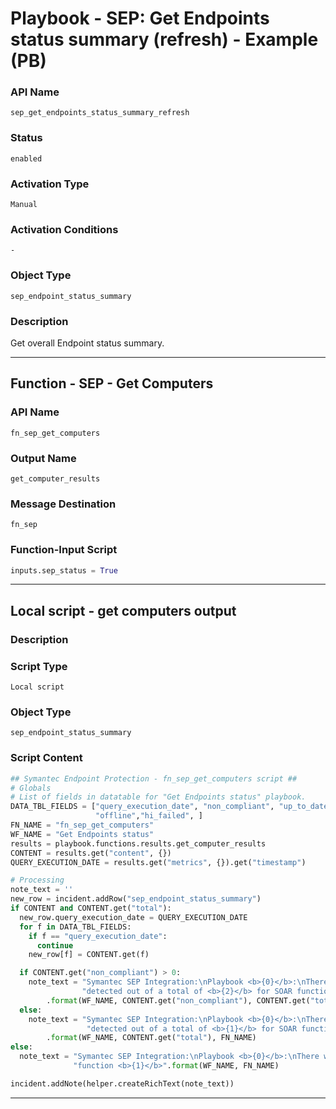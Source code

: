<!--
    DO NOT MANUALLY EDIT THIS FILE
    THIS FILE IS AUTOMATICALLY GENERATED WITH resilient-sdk codegen
    Generated with resilient-sdk v51.0.2.2.1096
-->

# Playbook - SEP: Get Endpoints status summary (refresh) - Example (PB)

### API Name
`sep_get_endpoints_status_summary_refresh`

### Status
`enabled`

### Activation Type
`Manual`

### Activation Conditions
`-`

### Object Type
`sep_endpoint_status_summary`

### Description
Get overall Endpoint status summary.


---
## Function - SEP - Get Computers

### API Name
`fn_sep_get_computers`

### Output Name
`get_computer_results`

### Message Destination
`fn_sep`

### Function-Input Script
```python
inputs.sep_status = True
```

---

## Local script - get computers output

### Description


### Script Type
`Local script`

### Object Type
`sep_endpoint_status_summary`

### Script Content
```python
## Symantec Endpoint Protection - fn_sep_get_computers script ##
# Globals
# List of fields in datatable for "Get Endpoints status" playbook.
DATA_TBL_FIELDS = ["query_execution_date", "non_compliant", "up_to_date", "out_of_date", "total", "disabled",
                   "offline","hi_failed", ]
FN_NAME = "fn_sep_get_computers"
WF_NAME = "Get Endpoints status"
results = playbook.functions.results.get_computer_results
CONTENT = results.get("content", {})
QUERY_EXECUTION_DATE = results.get("metrics", {}).get("timestamp")

# Processing
note_text = ''
new_row = incident.addRow("sep_endpoint_status_summary")
if CONTENT and CONTENT.get("total"):
  new_row.query_execution_date = QUERY_EXECUTION_DATE
  for f in DATA_TBL_FIELDS:
    if f == "query_execution_date":
      continue
    new_row[f] = CONTENT.get(f)

  if CONTENT.get("non_compliant") > 0:
    note_text = "Symantec SEP Integration:\nPlaybook <b>{0}</b>:\nThere were <b>{1}</b> non-compliant endpoints " \
                "detected out of a total of <b>{2}</b> for SOAR function <b>{3}</b>"\
        .format(WF_NAME, CONTENT.get("non_compliant"), CONTENT.get("total"), FN_NAME)
  else:
    note_text = "Symantec SEP Integration:\nPlaybook <b>{0}</b>:\nThere were <b>no</b> non-compliant endpoints " \
                 "detected out of a total of <b>{1}</b> for SOAR function <b>{2}</b>" \
        .format(WF_NAME, CONTENT.get("total"), FN_NAME)
else:
  note_text = "Symantec SEP Integration:\nPlaybook <b>{0}</b>:\nThere were <b>no</b> results returned for SOAR " \
              "function <b>{1}</b>".format(WF_NAME, FN_NAME)

incident.addNote(helper.createRichText(note_text))
```

---

